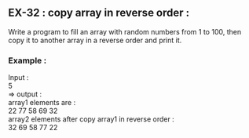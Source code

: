 ## EX-32 : copy array in reverse order : 
Write a program to fill an array with random numbers from 1 to 100,
then copy it to another array in a reverse order and print it.  

### Example :  
Input :  
5  
=> output :  
array1 elements are :  
22 77 58 69 32  
array2 elements after copy array1 in reverse order :  
32 69 58 77 22   
